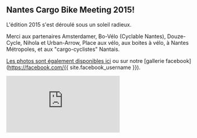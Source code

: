 ## Nantes Cargo Bike Meeting 2015!

L'édition 2015 s'est déroulé sous un soleil radieux.

Merci aux partenaires Amsterdamer, Bo-Vélo (Cyclable Nantes), Douze-Cycle, Nihola et Urban-Arrow, Place aux vélo, aux boites à vélo, à Nantes Métropoles, et aux "cargo-cyclistes" Nantais.

[Les photos sont également disponibles ici](/gallerie_2015/ "gallerie ncb 2015") ou sur notre [gallerie facebook](https://facebook.com/{{ site.facebook_username }}).


<div class="fluidMedia">
  <iframe frameborder="0" type="text/html"
    src="http://www.youtube.com/embed/MbIMl2pAnWk?autoplay=0&origin=http://nantescargobike.com"
    frameborder="0"
  />
</div>

<br/>

<div class="fluidMedia">
  <iframe frameborder="0" type="text/html" 
    src="http://www.youtube.com/embed/Sr9MJCjhFJ4?autoplay=0&origin=http://nantescargobike.com"
    frameborder="0"
  />
</div>



### A l'année prochaine!
